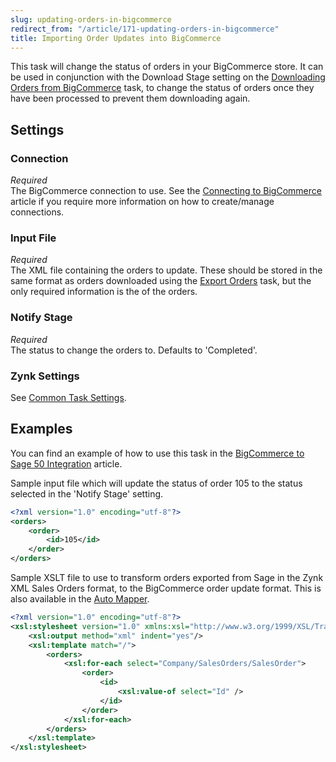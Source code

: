 ```yaml
---
slug: updating-orders-in-bigcommerce
redirect_from: "/article/171-updating-orders-in-bigcommerce"
title: Importing Order Updates into BigCommerce
---
```

This task will change the status of orders in your BigCommerce store. It can be used in conjunction with the Download Stage setting on the [Downloading Orders from BigCommerce](downloading-orders-from-bigcommerce) task, to change the status of orders once they have been processed to prevent them downloading again.

## Settings
### Connection
_Required_  
The BigCommerce connection to use. See the [Connecting to BigCommerce](connecting-to-bigcommerce) article if you require more information on how to create/manage connections.

### Input File
_Required_  
The XML file containing the orders to update. These should be stored in the same format as orders downloaded using the [Export Orders](downloading-orders-from-bigcommerce) task, but the only required information is the  <id> of the orders.

### Notify Stage
_Required_  
The status to change the orders to. Defaults to 'Completed'.

### Zynk Settings
See [Common Task Settings](common-task-settings).

## Examples
You can find an example of how to use this task in the [BigCommerce to Sage 50 Integration](bigcommerce-to-sage-50-integration) article.

Sample input file which will update the status of order 105 to the status selected in the 'Notify Stage' setting.

```xml
<?xml version="1.0" encoding="utf-8"?>
<orders>
	<order>
		<id>105</id>
	</order>
</orders>
```

Sample XSLT file to use to transform orders exported from Sage in the Zynk XML Sales Orders format, to the BigCommerce order update format. This is also available in the [Auto Mapper](auto-mapper).

```xml
<?xml version="1.0" encoding="utf-8"?>
<xsl:stylesheet version="1.0" xmlns:xsl="http://www.w3.org/1999/XSL/Transform">
	<xsl:output method="xml" indent="yes"/>
	<xsl:template match="/">
		<orders>
			<xsl:for-each select="Company/SalesOrders/SalesOrder">
				<order>
					<id>
						<xsl:value-of select="Id" />
					</id>
				</order>
			</xsl:for-each>
		</orders>
	</xsl:template>
</xsl:stylesheet>
```